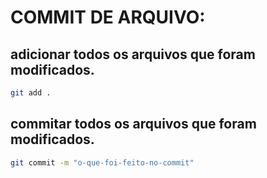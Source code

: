 # COMMIT DE ARQUIVO:

## adicionar todos os arquivos que foram modificados.

```bash
git add .
```

## commitar todos os arquivos que foram modificados.

```bash
git commit -m "o-que-foi-feito-no-commit"
```




